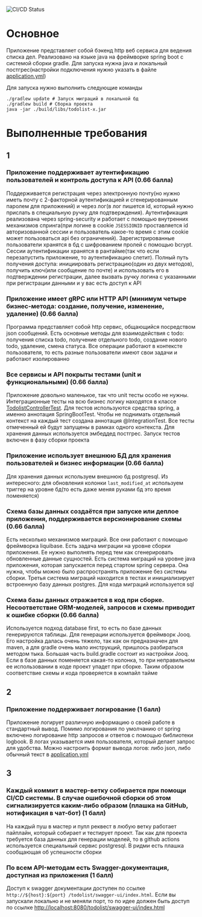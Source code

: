 ![CI/CD Status](https://github.com/Marat-Tim/HSE-IndustrialSoftwareEngineering/actions/workflows/test.yml/badge.svg?branch=master)

# Основное

Приложение представляет собой бэкенд http веб сервиса для ведения списка дел.
Реализовано на языке java на фреймворке spring boot с системой сборки gradle.
Для запуска нужна java и локальный постгрес(настройки подключения нужно 
указать в файле [application.yml](./application.yml))

Для запуска нужно выполнить следующие команды
```shell
./gradlew update # Запуск миграций в локальной бд
./gradlew build # Сборка проекта
java -jar ./build/libs/todolist-x.jar
```

# Выполненные требования

## 1

### Приложение поддерживает аутентификацию пользователей и контроль доступа к API (0.66 балла)

Поддерживается регистрация через электронную почту(но нужно иметь почту с 
2-факторной аутентификацией и сгенерированным паролем для приложений) и 
через лог(в лог пишется id, который нужно прислать в специальную ручку для 
подтверждения).
Аутентификация реализована через spring-security и работает с помощью 
внутренних механизмов спринга(при логине в cookie 
`JSESSIONID` проставляется id авторизованной сессии и пользователь какое-то 
время с этим cookie может пользоваться api без ограничений).
Зарегистрированные пользователи хранятся в бд с шифрованием пролей с помощью 
bcrypt. Сессии аутентификации хранятся в рантайме(так что если перезапустить 
приложение, то аутентификацию слетит). 
Полный путь получения доступа: инициировать регистрацию(один из двух методов),
получить ключ(или сообщение по почте) и использовать его в подтверждении 
регистрации, далее вызвать ручку логина с указанными при регистрации данными 
и у вас есть доступ к API

### Приложение имеет gRPC или HTTP API (минимум четыре бизнес-метода: создание, получение, изменение, удаление) (0.66 балла)

Программа представляет собой http сервис, общающийся посредством json 
сообщений. Есть основные методы для взаимодействия с todo: получения списка 
todo, получение отдельного todo, создание нового todo, удаление, смена 
статуса. Все операции работают в контексте пользователя, то есть разные 
пользователи имеют свои задачи и работают изолированно

### Все сервисы и API покрыты тестами (unit и функциональными) (0.66 балла)

Приложение довольно маленькое, так что unit тесты особо не нужны. 
Интеграционные тесты на всю бизнес логику находятся в классе 
[TodolistControllerTest](./src/test/java/ru/marattim/todolist/controller/TodolistControllerTest.java).
Для тестов используются средства spring, а именно аннотация SpringBootTest. 
Чтобы не поднимать отдельный контекст на каждый тест создана аннотация 
@IntegrationTest. Все тесты отмеченный ей будут запущены в рамках одного 
контекста. Для хранения данных используется эмбеддед постгрес. Запуск тестов 
включен в фазу сборки проекта

### Приложение использует внешнюю БД для хранения пользователей и бизнес информации (0.66 балла)

Для хранения данных используем внешнюю бд postgresql. 
Из интересного: для обновления колонки `last_modified_at` используем триггер 
на уровне бд(то есть даже меняя руками бд это время поменяется)

### Схема базы данных создаётся при запуске или деплое приложения, поддерживается версионирование схемы (0.66 балла)

Есть несколько механизмов миграций. Все они работают с помощью фреймворка 
liquibase. Есть задача миграции на уровне сборки приложения. Ее нужно 
выполнять перед тем как сгенерировать обновленные данные сущностей. Есть система
миграций на уровне java приложения, которая запускается перед стартом spring 
сервера. Она нужна, чтобы можно было распространять приложение без системы 
сборки. Третья система миграций находится в тестах и инициализирует 
встроенную базу данных postgres. Для кода миграций используется sql 

### Схема базы данных отражается в код при сборке. Несоответствие ORM-моделей, запросов и схемы приводит к ошибке сборки (0.66 балла)

Используется подход database first, то есть по базе данных генерируются 
таблицы. Для генерации используется фреймворк Jooq. Его настройка далась 
очень тяжело, так как он предназначен для maven, а для gradle очень мало 
инструкций, пришлось разбираться методом тыка. Большая часть build.gradle 
состоит из настройки Jooq. Если в базе данных поменяется какая-то колонка, 
то при неправильном ее использовании в коде проект упадет при сборке. Таким 
образом соответствие схемы и кода проверяется в компайл тайме

## 2

### Приложение поддерживает логирование (1 балл)

Приложение логирует различную информацию о своей работе в стандартный вывод.
Помимо логирования по умолчанию от spring включено логирование http запросов
и ответов с помощью библиотеки logbook. В логах указывается имя пользователя,
который делает запрос для удобства. Можно настроить формат вывода логов:
либо json, либо обычный текст в [application.yml](./application.yml)

## 3

### Каждый коммит в мастер-ветку собирается при помощи CI/CD системы. В случае ошибочной сборки об этом сигнализируется каким-либо образом (плашка на GitHub, нотификация в чат-бот) (1 балл)

На каждый пуш в мастер и пулл реквест в любую ветку работает пайплайн,
который собирает и тестирует проект. Так как для проекта требуется база
данных для генерации моделей, то в github actions используется специальный
сервис postgresql. В ридми есть плашка сообщающая об успешности сборки

### По всем API-методам есть Swagger-документация, доступная из приложения (1 балл)

Доступ к swagger документации доступен по ссылке `http://${host}:${port}
/todolist/swagger-ui/index.html`. Если вы запускали локально и не меняли
порт, то по идее должен быть доступ по ссылке
[http://localhost:8080/todolist/swagger-ui/index.html](http://localhost:8080/todolist/swagger-ui/index.html)







